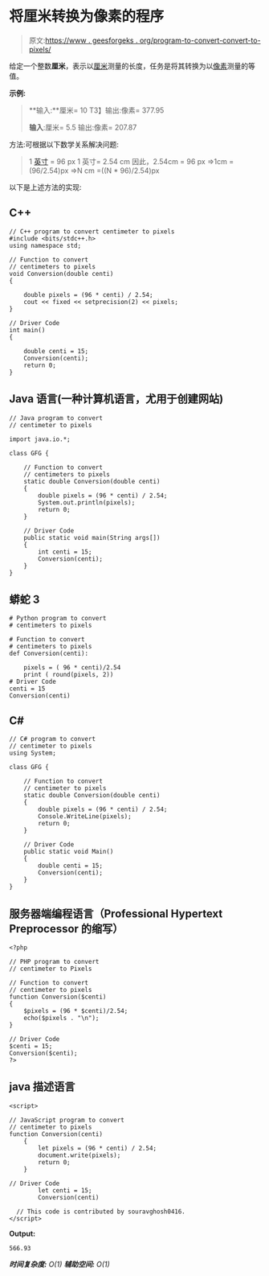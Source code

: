 # 将厘米转换为像素的程序

> 原文:[https://www . geesforgeks . org/program-to-convert-convert-to-pixels/](https://www.geeksforgeeks.org/program-to-convert-centimeters-to-pixels/)

给定一个整数**厘米**，表示以[厘米](https://en.wikipedia.org/wiki/Centimetre)测量的长度，任务是将其转换为以[像素](https://en.wikipedia.org/wiki/Pixel)测量的等值。

**示例:**

> **输入:**厘米= 10
> T3】输出:像素= 377.95
> 
> **输入**:厘米= 5.5
> 输出:像素= 207.87

方法:可根据以下数学关系解决问题:

> 1 [英寸](https://en.wikipedia.org/wiki/Inch) = 96 px
> 1 英寸= 2.54 cm
> 因此，2.54cm = 96 px
> =>1cm =(96/2.54)px
> =>N cm =((N * 96)/2.54)px

以下是上述方法的实现:

## C++

```
// C++ program to convert centimeter to pixels
#include <bits/stdc++.h>
using namespace std;

// Function to convert
// centimeters to pixels
void Conversion(double centi)
{

    double pixels = (96 * centi) / 2.54;
    cout << fixed << setprecision(2) << pixels;
}

// Driver Code
int main()
{

    double centi = 15;
    Conversion(centi);
    return 0;
}
```

## Java 语言(一种计算机语言，尤用于创建网站)

```
// Java program to convert
// centimeter to pixels

import java.io.*;

class GFG {

    // Function to convert
    // centimeters to pixels
    static double Conversion(double centi)
    {
        double pixels = (96 * centi) / 2.54;
        System.out.println(pixels);
        return 0;
    }

    // Driver Code
    public static void main(String args[])
    {
        int centi = 15;
        Conversion(centi);
    }
}
```

## 蟒蛇 3

```
# Python program to convert
# centimeters to pixels

# Function to convert
# centimeters to pixels
def Conversion(centi):

    pixels = ( 96 * centi)/2.54
    print ( round(pixels, 2))
# Driver Code
centi = 15
Conversion(centi)
```

## C#

```
// C# program to convert
// centimeter to pixels
using System;

class GFG {

    // Function to convert
    // centimeter to pixels
    static double Conversion(double centi)
    {
        double pixels = (96 * centi) / 2.54;
        Console.WriteLine(pixels);
        return 0;
    }

    // Driver Code
    public static void Main()
    {
        double centi = 15;
        Conversion(centi);
    }
}
```

## 服务器端编程语言（Professional Hypertext Preprocessor 的缩写）

```
<?php

// PHP program to convert
// centimeter to Pixels

// Function to convert
// centimeter to pixels 
function Conversion($centi)
{
    $pixels = (96 * $centi)/2.54;
    echo($pixels . "\n");
}

// Driver Code
$centi = 15;
Conversion($centi);
?>
```

## java 描述语言

```
<script>

// JavaScript program to convert
// centimeter to pixels
function Conversion(centi)
    {
        let pixels = (96 * centi) / 2.54;
        document.write(pixels);
        return 0;
    }        

// Driver Code
        let centi = 15;
        Conversion(centi)

  // This code is contributed by souravghosh0416.
</script>
```

**Output:** 

```
566.93
```

***时间复杂度:** O(1)*
***辅助空间:** O(1)*